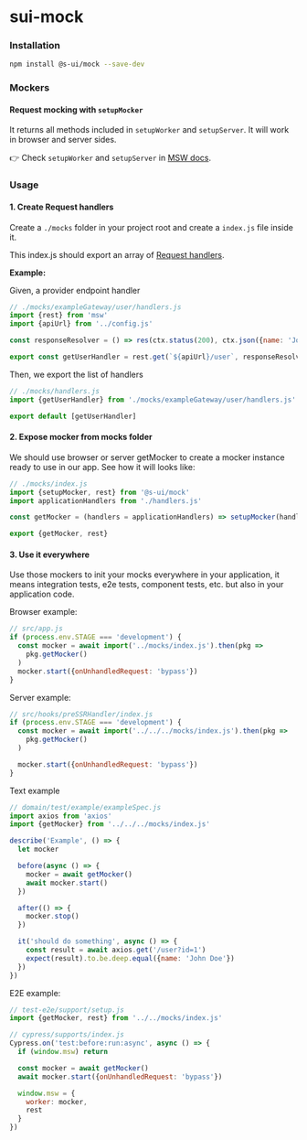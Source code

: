 # sui-mock

### Installation

```sh
npm install @s-ui/mock --save-dev
```

### Mockers

#### Request mocking with `setupMocker`

It returns all methods included in `setupWorker` and `setupServer`. It will work in browser and server sides.

👉 Check `setupWorker` and `setupServer` in [MSW docs](https://mswjs.io/docs/api/).


### Usage

#### 1. Create Request handlers
Create a `./mocks` folder in your project root and create a `index.js` file inside it.

This index.js should export an array of [Request handlers](https://mswjs.io/docs/basics/request-handler).

**Example:**

Given, a provider endpoint handler

```js
// ./mocks/exampleGateway/user/handlers.js
import {rest} from 'msw'
import {apiUrl} from '../config.js'

const responseResolver = () => res(ctx.status(200), ctx.json({name: 'John Doe'}))

export const getUserHandler = rest.get(`${apiUrl}/user`, responseResolver)
```

Then, we export the list of handlers

```js
// ./mocks/handlers.js
import {getUserHandler} from './mocks/exampleGateway/user/handlers.js'

export default [getUserHandler]
```

#### 2. Expose mocker from mocks folder

We should use browser or server getMocker to create a mocker instance ready to use in our app. See how it will looks like:
```js
// ./mocks/index.js
import {setupMocker, rest} from '@s-ui/mock'
import applicationHandlers from './handlers.js'

const getMocker = (handlers = applicationHandlers) => setupMocker(handlers)

export {getMocker, rest}
```

#### 3. Use it everywhere
Use those mockers to init your mocks everywhere in your application, it means integration tests, e2e tests, component tests, etc. but also in your application code.

Browser example:

```js
// src/app.js
if (process.env.STAGE === 'development') {
  const mocker = await import('../mocks/index.js').then(pkg =>
    pkg.getMocker()
  )
  mocker.start({onUnhandledRequest: 'bypass'})
}
```

Server example:

```js
// src/hooks/preSSRHandler/index.js
if (process.env.STAGE === 'development') {
  const mocker = await import('../../../mocks/index.js').then(pkg =>
    pkg.getMocker()
  )

  mocker.start({onUnhandledRequest: 'bypass'})
}
```

Text example

```js
// domain/test/example/exampleSpec.js
import axios from 'axios'
import {getMocker} from '../../../mocks/index.js'

describe('Example', () => {
  let mocker

  before(async () => {
    mocker = await getMocker()
    await mocker.start()
  })

  after(() => {
    mocker.stop()
  })

  it('should do something', async () => {
    const result = await axios.get('/user?id=1')
    expect(result).to.be.deep.equal({name: 'John Doe'})
  })
})
```

E2E example:

```js
// test-e2e/support/setup.js
import {getMocker, rest} from '../../mocks/index.js'

// cypress/supports/index.js
Cypress.on('test:before:run:async', async () => {
  if (window.msw) return

  const mocker = await getMocker()
  await mocker.start({onUnhandledRequest: 'bypass'})

  window.msw = {
    worker: mocker,
    rest
  }
})
```
